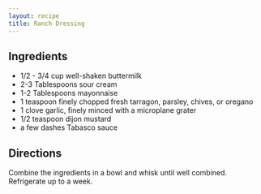 ```yaml
---
layout: recipe
title: Ranch Dressing
---
```


## Ingredients

* 1/2 - 3/4 cup well-shaken buttermilk
* 2-3 Tablespoons sour cream
* 1-2 Tablespoons mayonnaise
* 1 teaspoon finely chopped fresh tarragon, parsley, chives, or oregano
* 1 clove garlic, finely minced with a microplane grater
* 1/2 teaspoon dijon mustard
* a few dashes Tabasco sauce

## Directions

Combine the ingredients in a bowl and whisk until well combined.
Refrigerate up to a week.
